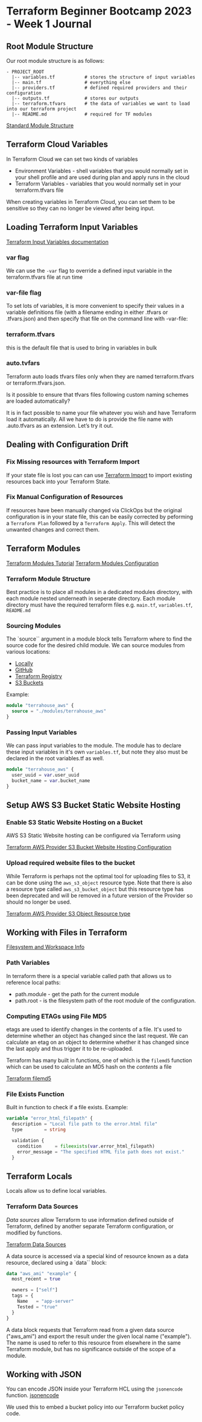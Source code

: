 # Terraform Beginner Bootcamp 2023 - Week 1 Journal

## Root Module Structure

Our root module structure is as follows:

```
- PROJECT_ROOT
  |-- variables.tf           # stores the structure of input variables
  |-- main.tf                # everything else 
  |-- providers.tf           # defined required providers and their configuration
  |-- outputs.tf             # stores our outputs
  |-- terraform.tfvars       # the data of variables we want to load into our terraform project
  |-- README.md              # required for TF modules
```

[Standard Module Structure](https://developer.hashicorp.com/terraform/language/modules/develop/structure)

## Terraform Cloud Variables

In Terraform Cloud we can set two kinds of variables

- Environment Variables - shell variables that you would normally set in your shell profile and are used during plan and apply runs in the cloud 
- Terraform Variables - variables that you would normally set in your terraform.tfvars file

When creating variables in Terraform Cloud, you can set them to be sensitive so they can no longer be viewed after being input.

## Loading Terraform Input Variables

[Terraform Input Variables documentation](https://developer.hashicorp.com/terraform/language/values/variables)

### var flag

We can use the `-var` flag to override a defined input variable in the terraform.tfvars file at run time 

### var-file flag

To set lots of variables, it is more convenient to specify their values in a variable definitions file (with a filename ending in either .tfvars or .tfvars.json) and then specify that file on the command line with -var-file:

### terraform.tfvars 

this is the default file that is used to bring in variables in bulk

### auto.tvfars

Terraform auto loads tfvars files only when they are named terraform.tfvars or terraform.tfvars.json.

Is it possible to ensure that tfvars files following custom naming schemes are loaded automatically?

It is in fact possible to name your file whatever you wish and have Terraform load it automatically. All we have to do is provide the file name with .auto.tfvars as an extension. Let’s try it out.

## Dealing with Configuration Drift

### Fix Missing resources with Terraform Import

If your state file is lost you can can use [Terraform Import](https://developer.hashicorp.com/terraform/cli/import) to import existing resources back into your Terraform State.

### Fix Manual Configuration of Resources

If resources have been manually changed via ClickOps but the original configuration is in your state file, this can be easily corrected by peforming a `Terraform Plan` followed by a `Terraform Apply`.  This will detect the unwanted changes and correct them.

## Terraform Modules

[Terraform Modules Tutorial](https://developer.hashicorp.com/terraform/tutorials/modules/module)
[Terraform Modules Configuration](https://developer.hashicorp.com/terraform/language/modules)

### Terraform Module Structure

Best practice is to place all modules in a dedicated modules directory, with each module nested underneath in seperate directory.  Each module directory must have the required terraform files e.g. `main.tf`, `variables.tf`, `README.md`

### Sourcing Modules

The `source`` argument in a module block tells Terraform where to find the source code for the desired child module.  We can source modules from various locations:

- [Locally](https://developer.hashicorp.com/terraform/language/modules/sources#local-paths)
- [GitHub](https://developer.hashicorp.com/terraform/language/modules/sources#github)
- [Terraform Registry](https://developer.hashicorp.com/terraform/language/modules/sources#terraform-registry)
- [S3 Buckets](https://developer.hashicorp.com/terraform/language/modules/sources#s3-bucket)

Example:

```tf
module "terrahouse_aws" {
  source = "./modules/terrahouse_aws"
}
```

### Passing Input Variables

We can pass input variables to the module.  The module has to declare these input variables in it's own `variables.tf`, but note they also must be declared in the root variables.tf as well.

```tf
module "terrahouse_aws" {
  user_uuid = var.user_uuid
  bucket_name = var.bucket_name
}
```

## Setup AWS S3 Bucket Static Website Hosting

### Enable S3 Static Website Hosting on a Bucket
AWS S3 Static Website hosting can be configured via Terraform using

[Terraform AWS Provider S3 Bucket Website Hosting Configuration](https://registry.terraform.io/providers/hashicorp/aws/latest/docs/resources/s3_bucket_website_configuration#website_endpoint)

### Upload required website files to the bucket

While Terraform is perhaps not the optimal tool for uploading files to S3, it can be done using the `aws_s3_object` resource type.  Note that there is also a resource type called `aws_s3_bucket_object` but this resource type has been deprecated and will be removed in a future version of the Provider so should no longer be used.

[Terraform AWS Provider S3 Object Resource type](https://registry.terraform.io/providers/hashicorp/aws/latest/docs/resources/s3_bucket_object)

## Working with Files in Terraform

[Filesystem and Workspace Info](https://developer.hashicorp.com/terraform/language/expressions/references#filesystem-and-workspace-info)

### Path Variables

In terraform there is a special variable called path that allows us to reference local paths:

- path.module - get the path for the current module
- path.root - is the filesystem path of the root module of the configuration.

### Computing ETAGs using File MD5

etags are used to identify changes in the contents of a file. It's used to determine whether an object has changed since the last request.   We can calculate an etag on an object to determine whether it has changed since the last apply and thus trigger it to be re-uploaded.

Terraform has many built in functions, one of which is the `filemd5` function which can be used to calculate an MD5 hash on the *contents* a file

[Terraform filemd5](https://developer.hashicorp.com/terraform/language/functions/filemd5)

### File Exists Function

Built in function to check if a file exists.   Example:

```tf
variable "error_html_filepath" {
  description = "Local file path to the error.html file"
  type        = string

  validation {
    condition     = fileexists(var.error_html_filepath)
    error_message = "The specified HTML file path does not exist."
  }
```

## Terraform Locals

Locals allow us to define local variables. 

### Terraform Data Sources 

*Data sources* allow Terraform to use information defined outside of Terraform, defined by another separate Terraform configuration, or modified by functions.

[Terraform Data Sources](https://developer.hashicorp.com/terraform/language/data-sources)

A data source is accessed via a special kind of resource known as a data resource, declared using a `data`` block:

```tf
data "aws_ami" "example" {
  most_recent = true

  owners = ["self"]
  tags = {
    Name   = "app-server"
    Tested = "true"
  }
}
```

A data block requests that Terraform read from a given data source ("aws_ami") and export the result under the given local name ("example"). The name is used to refer to this resource from elsewhere in the same Terraform module, but has no significance outside of the scope of a module.

## Working with JSON

You can encode JSON inside your Terraform HCL using the `jsonencode` function.   [jsonencode](https://developer.hashicorp.com/terraform/language/functions/jsonencode)

We used this to embed a bucket policy into our Terraform bucket policy code.